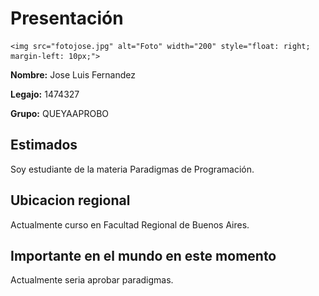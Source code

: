 # Presentación  
    <img src="fotojose.jpg" alt="Foto" width="200" style="float: right; margin-left: 10px;">

**Nombre:** Jose Luis Fernandez	 
 
**Legajo:** 1474327

**Grupo:**  QUEYAAPROBO  

## Estimados 
Soy estudiante de la materia Paradigmas de Programación.  

## Ubicacion regional  
Actualmente curso en Facultad Regional de Buenos Aires.  

## Importante en el mundo en este momento 
Actualmente seria aprobar paradigmas.  

